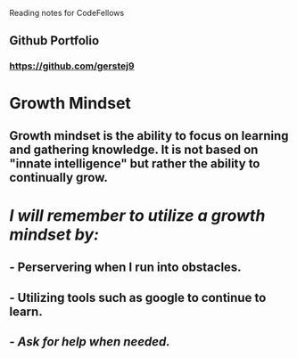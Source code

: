 Reading notes for CodeFellows

## Github Portfolio
### https://github.com/gerstej9

# Growth Mindset

## Growth mindset is the ability to focus on learning and gathering knowledge. It is not based on "innate intelligence" but rather the ability to continually grow.

# *I will remember to utilize a growth mindset by:*

## - __Perservering when I run into obstacles.__
## - Utilizing tools such as google to continue to learn.
## - ***Ask for help when needed.***


